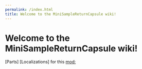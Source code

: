 ```yaml
---
permalink: /index.html
title: Welcome to the MiniSampleReturnCapsule wiki!
---
```


# Welcome to the MiniSampleReturnCapsule wiki!


[Parts]
[Localizations] for this [mod:](https://github.com/zer0Kerbal/MiniSampleReturnCapsule/blob/master/docs/Localizations.md)
